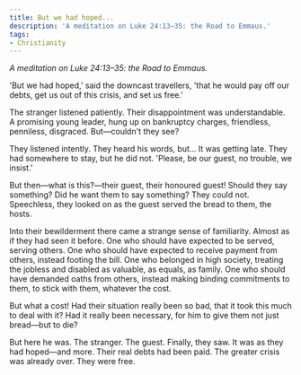 ```yaml
---
title: But we had hoped...
description: 'A meditation on Luke 24:13–35: the Road to Emmaus.'
tags:
- Christianity
---
```

_A meditation on Luke 24:13–35: the Road to Emmaus._

'But we had hoped,' said the downcast travellers, 'that he would pay off our debts, get us out of this crisis, and set us free.'

The stranger listened patiently. Their disappointment was understandable. A promising young leader, hung up on bankruptcy charges, friendless, penniless, disgraced. But—couldn't they see?

They listened intently. They heard his words, but... It was getting late. They had somewhere to stay, but he did not. 'Please, be our guest, no trouble, we insist.'

But then—what is this?—their guest, their honoured guest! Should they say something? Did he want them to say something? They could not. Speechless, they looked on as the guest served the bread to them, the hosts.

Into their bewilderment there came a strange sense of familiarity. Almost as if they had seen it before. One who should have expected to be served, serving others. One who should have expected to receive payment from others, instead footing the bill. One who belonged in high society, treating the jobless and disabled as valuable, as equals, as family. One who should have demanded oaths from others, instead making binding commitments to them, to stick with them, whatever the cost.

But what a cost! Had their situation really been so bad, that it took this much to deal with it? Had it really been necessary, for him to give them not just bread—but to die?

But here he was. The stranger. The guest. Finally, they saw. It was as they had hoped—and more. Their real debts had been paid. The greater crisis was already over. They were free.
